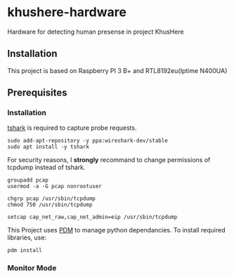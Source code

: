 # khushere-hardware
Hardware for detecting human presense in project KhusHere

## Installation
This project is based on Raspberry PI 3 B+ and RTL8192eu(Iptime N400UA)

## Prerequisites
### Installation
[tshark](https://www.wireshark.org/docs/man-pages/tshark.html) is required to capture probe requests.
```
sudo add-apt-repository -y ppa:wireshark-dev/stable
sudo apt install -y tshark
```

For security reasons, I **strongly** recommand to change permissions of tcpdump instead of tshark.
```
groupadd pcap
usermod -a -G pcap nonrootuser

chgrp pcap /usr/sbin/tcpdump
chmod 750 /usr/sbin/tcpdump

setcap cap_net_raw,cap_net_admin=eip /usr/sbin/tcpdump
```

This Project uses [PDM](https://pdm.fming.dev/latest/) to manage python dependancies. To install required libraries, use:
```
pdm install
```

### Monitor Mode
